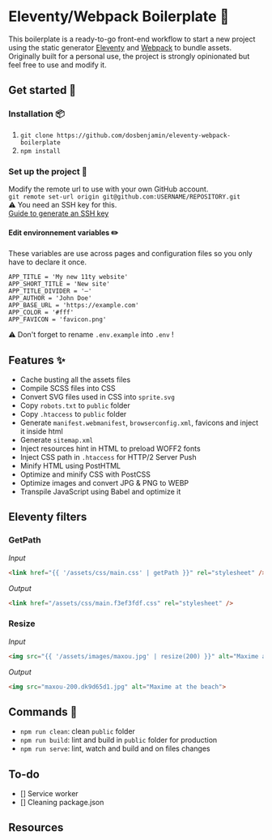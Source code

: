 # Eleventy/Webpack Boilerplate 🙈

This boilerplate is a ready-to-go front-end workflow to start a new project using the static generator [Eleventy](https://www.11ty.dev) and [Webpack](https://webpack.js.org) to bundle assets.
Originally built for a personal use, the project is strongly opinionated but feel free to use and modify it.

## Get started 🎉

### Installation 📦
1. `git clone https://github.com/dosbenjamin/eleventy-webpack-boilerplate`
2. `npm install`

### Set up the project 🔧
Modify the remote url to use with your own GitHub account. <br>
`git remote set-url origin git@github.com:USERNAME/REPOSITORY.git` <br>
⚠️ You need an SSH key for this. <br>
[Guide to generate an SSH key](https://docs.github.com/en/enterprise-server@2.20/github/authenticating-to-github/generating-a-new-ssh-key-and-adding-it-to-the-ssh-agent)


#### Edit environnement variables ✏️
These variables are use across pages and configuration files so you only have to declare it once.
```
APP_TITLE = 'My new 11ty website'
APP_SHORT_TITLE = 'New site'
APP_TITLE_DIVIDER = '—'
APP_AUTHOR = 'John Doe'
APP_BASE_URL = 'https://example.com'
APP_COLOR = '#fff'
APP_FAVICON = 'favicon.png'
```
⚠️ Don't forget to rename `.env.example` into `.env` !

## Features ✨
- Cache busting all the assets files
- Compile SCSS files into CSS
- Convert SVG files used in CSS into `sprite.svg`
- Copy `robots.txt` to `public` folder
- Copy `.htaccess` to `public` folder
- Generate `manifest.webmanifest`, `browserconfig.xml`, favicons and inject it inside html
- Generate `sitemap.xml`
- Inject resources hint in HTML to preload WOFF2 fonts
- Inject CSS path in `.htaccess` for HTTP/2 Server Push
- Minify HTML using PostHTML
- Optimize and minify CSS with PostCSS
- Optimize images and convert JPG & PNG to WEBP
- Transpile JavaScript using Babel and optimize it

## Eleventy filters
### GetPath
*Input*
```html
<link href="{{ '/assets/css/main.css' | getPath }}" rel="stylesheet" />
```
*Output*
```html
<link href="/assets/css/main.f3ef3fdf.css" rel="stylesheet" />
```

### Resize
*Input*
```html
<img src="{{ '/assets/images/maxou.jpg' | resize(200) }}" alt="Maxime at the beach">
```
*Output*
```html
<img src="maxou-200.dk9d65d1.jpg" alt="Maxime at the beach">
```

## Commands 🚀
- `npm run clean`: clean `public` folder
- `npm run build`: lint and build in `public` folder for production
- `npm run serve`: lint, watch and build and on files changes

## To-do
- [] Service worker
- [] Cleaning package.json

## Resources

